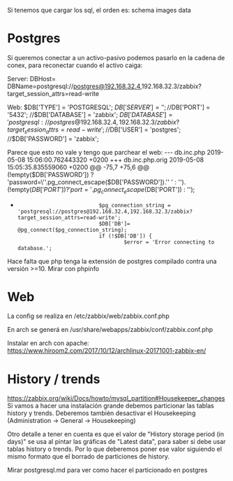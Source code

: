 Si tenemos que cargar los sql, el orden es:
schema
images
data


# Postgres
Si queremos conectar a un activo-pasivo podemos pasarlo en la cadena de conex, para reconectar cuando el activo caiga:

Server:
DBHost=
DBName=postgresql://postgres@192.168.32.4,192.168.32.3/zabbix?target_session_attrs=read-write

Web:
$DB['TYPE']     = 'POSTGRESQL';
$DB['SERVER']   = '';
//$DB['PORT']     = '5432';
//$DB['DATABASE'] = 'zabbix';
$DB['DATABASE'] = 'postgresql://postgres@192.168.32.4,192.168.32.3/zabbix?target_session_attrs=read-write';
//$DB['USER']     = 'postgres';
//$DB['PASSWORD'] = 'zabbix';

Parece que esto no vale y tengo que parchear el web:
--- db.inc.php  2019-05-08 15:06:00.762443320 +0200
+++ db.inc.php.orig     2019-05-08 15:05:35.835559060 +0200
@@ -75,7 +75,6 @@
                                        (!empty($DB['PASSWORD']) ? 'password=\''.pg_connect_escape($DB['PASSWORD']).'\' ' : '').
                                        (!empty($DB['PORT']) ? 'port='.pg_connect_escape($DB['PORT']) : '');

-                               $pg_connection_string = 'postgresql://postgres@192.168.32.4,192.168.32.3/zabbix?target_session_attrs=read-write';
                                $DB['DB']= @pg_connect($pg_connection_string);
                                if (!$DB['DB']) {
                                        $error = 'Error connecting to database.';

Hace falta que php tenga la extensión de postgres compilado contra una versión >=10. Mirar con phpinfo



# Web
La config se realiza en /etc/zabbix/web/zabbix.conf.php

En arch se generá en /usr/share/webapps/zabbix/conf/zabbix.conf.php

Instalar en arch con apache:
https://www.hiroom2.com/2017/10/12/archlinux-20171001-zabbix-en/



# History / trends
https://zabbix.org/wiki/Docs/howto/mysql_partition#Housekeeper_changes
Si vamos a hacer una instalación grande debemos particionar las tablas history y trends.
Deberemos también desactivar el Housekeeping (Administration -> General -> Housekeeping)

Otro detalle a tener en cuenta es que el valor de "History storage period (in days)" se usa al pintar las gráficas de "Latest data", para saber si debe usar tablas history o trends.
Por lo que deberemos poner ese valor siguiendo el mismo formato que el borrado de particiones de history.

Mirar postgresql.md para ver como hacer el particionado en postgres
